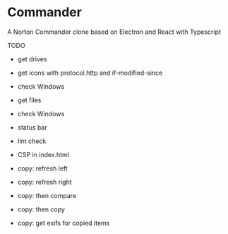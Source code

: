 # Commander
A Norton Commander clone based on Electron and React with Typescript

TODO
* get drives
* get icons with protocol.http and if-modified-since
* check Windows
* get files
* check Windows
* status bar
* lint check
* CSP in index.html

* copy: refresh left 
* copy: refresh right 
* copy: then compare
* copy: then copy
* copy: get exifs for copied items
